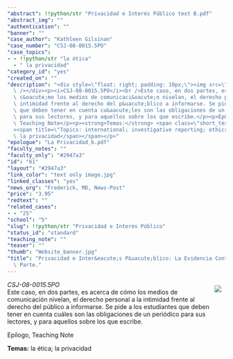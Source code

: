 ```yaml
---
"abstract": !!python/str "Privacidad e Interés Público text B.pdf"
"abstract_img": ""
"authentication": ""
"banner": ""
"case_author": "Kathleen Gilsinan"
"case_number": "CSJ-08-0015.5PO"
"case_topics":
- - !!python/str "la ética"
  - " la privacidad"
"category_id": "yes"
"created_on": ""
"description": "<div style=\"float: right; padding: 10px;\"><img src=\"https://casestudies.jrn.columbia.edu/casestudy/files/photos/455/text%20only%20image.jpg\"\
  \ /></div><p><i>CSJ-08-0015.5PO</i><br />Este caso, en dos partes, es acerca de\
  \ c&oacute;mo los medios de comunicaci&oacute;n nivelan, el derecho personal a la\
  \ intimidad frente al derecho del p&uacute;blico a informarse. Se pide a los estudiantes\
  \ que deben tener en cuenta cu&aacute;les son las obligaciones de un peri&oacute;dico\
  \ para sus lectores, y para aquellos sobre los que escribe.</p><p>Ep&iacute;logo,\
  \ Teaching Note</p><p><strong>Temas:</strong> <span class=\"short_text\" id=\"result_box\"\
  ><span title=\"Topics: international; investigative reporting; ethics\">la &eacute;tica;\
  \ la privacidad</span></span></p>"
"epologue": "La Privacidad_b.pdf"
"faculty_notes": ""
"faculty_only": "#2947a3"
"id": "61"
"layout": "#2947a3"
"link_color": "text only image.jpg"
"linked_classes": "yes"
"news_org": "Frederick, MD, News-Post"
"price": "3.95"
"redtext": ""
"related_cases":
- - "25"
"school": "5"
"slug": !!python/str "Privacidad e Interés Público"
"status_id": "standard"
"teaching_note": ""
"teaser": ""
"thumb": "Website_banner.jpg"
"title": "Privacidad e Inter&eacute;s P&uacute;blico: La Evidencia Contra Ivins. Segunda\
  \ Parte."
---
```

<div style="float: right; padding: 10px;"><img src="https://casestudies.jrn.columbia.edu/casestudy/files/photos/455/text%20only%20image.jpg" /></div><p><i>CSJ-08-0015.5PO</i><br />Este caso, en dos partes, es acerca de c&oacute;mo los medios de comunicaci&oacute;n nivelan, el derecho personal a la intimidad frente al derecho del p&uacute;blico a informarse. Se pide a los estudiantes que deben tener en cuenta cu&aacute;les son las obligaciones de un peri&oacute;dico para sus lectores, y para aquellos sobre los que escribe.</p><p>Ep&iacute;logo, Teaching Note</p><p><strong>Temas:</strong> <span class="short_text" id="result_box"><span title="Topics: international; investigative reporting; ethics">la &eacute;tica; la privacidad</span></span></p>
